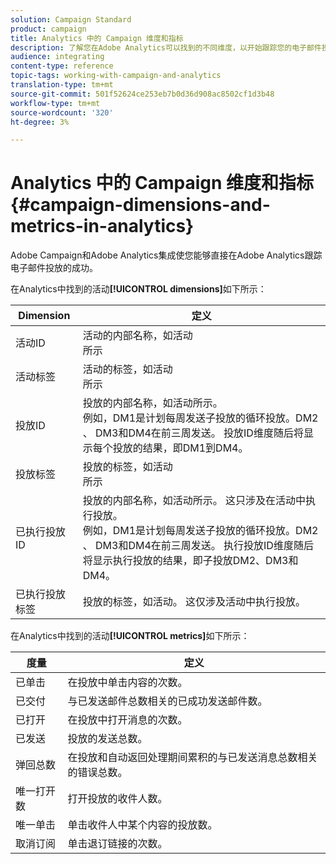 ```yaml
---
solution: Campaign Standard
product: campaign
title: Analytics 中的 Campaign 维度和指标
description: 了解您在Adobe Analytics可以找到的不同维度，以开始跟踪您的电子邮件投放，从Adobe Campaign。
audience: integrating
content-type: reference
topic-tags: working-with-campaign-and-analytics
translation-type: tm+mt
source-git-commit: 501f52624ce253eb7b0d36d908ac8502cf1d3b48
workflow-type: tm+mt
source-wordcount: '320'
ht-degree: 3%

---
```



# Analytics 中的 Campaign 维度和指标{#campaign-dimensions-and-metrics-in-analytics}

Adobe Campaign和Adobe Analytics集成使您能够直接在Adobe Analytics跟踪电子邮件投放的成功。

在Analytics中找到的活动&#x200B;**[!UICONTROL dimensions]**&#x200B;如下所示：

<table> 
 <thead> 
  <tr> 
   <th> Dimension<br /> </th> 
   <th> 定义<br /> </th> 
  </tr> 
 </thead> 
 <tbody> 
  <tr> 
   <td> 活动ID<br /> </td> 
   <td> 活动的内部名称，如活动<br />所示 </td> 
  </tr> 
  <tr> 
   <td> 活动标签<br /> </td> 
   <td> 活动的标签，如活动<br />所示 </td> 
  </tr> 
  <tr> 
   <td> 投放ID<br /> </td> 
   <td> 投放的内部名称，如活动所示。<br /> 例如，DM1是计划每周发送子投放的循环投放。DM2 、 DM3和DM4在前三周发送。 投放ID维度随后将显示每个投放的结果，即DM1到DM4。 <br /> </td> 
  </tr> 
  <tr> 
   <td> 投放标签<br /> </td> 
   <td> 投放的标签，如活动<br />所示 </td> 
  </tr> 
  <tr> 
   <td> 已执行投放ID<br /> </td> 
   <td> 投放的内部名称，如活动所示。 这只涉及在活动中执行投放。<br /> 例如，DM1是计划每周发送子投放的循环投放。DM2 、 DM3和DM4在前三周发送。 执行投放ID维度随后将显示执行投放的结果，即子投放DM2、DM3和DM4。 <br /> </td> 
  </tr> 
  <tr> 
   <td> 已执行投放标签<br /> </td> 
   <td> 投放的标签，如活动。 这仅涉及活动中执行投放。<br /> </td> 
  </tr> 
 </tbody> 
</table>

在Analytics中找到的活动&#x200B;**[!UICONTROL metrics]**&#x200B;如下所示：

<table> 
 <thead> 
  <tr> 
   <th> 度量<br /> </th> 
   <th> 定义<br /> </th> 
  </tr> 
 </thead> 
 <tbody> 
  <tr> 
   <td> 已单击<br /> </td> 
   <td> 在投放中单击内容的次数。<br /> </td> 
  </tr> 
  <tr> 
   <td> 已交付<br /> </td> 
   <td> 与已发送邮件总数相关的已成功发送邮件数。<br /> </td> 
  </tr> 
  <tr> 
   <td> 已打开<br /> </td> 
   <td> 在投放中打开消息的次数。<br /> </td> 
  </tr> 
  <tr> 
   <td> 已发送<br /> </td> 
   <td> 投放的发送总数。<br /> </td> 
  </tr> 
  <tr> 
   <td> 弹回总数<br /> </td> 
   <td> 在投放和自动返回处理期间累积的与已发送消息总数相关的错误总数。<br /> </td> 
  </tr> 
  <tr> 
   <td> 唯一打开数<br /> </td> 
   <td> 打开投放的收件人数。<br /> </td> 
  </tr> 
  <tr> 
   <td> 唯一单击<br /> </td> 
   <td> 单击收件人中某个内容的投放数。<br /> </td> 
  </tr> 
  <tr> 
   <td> 取消订阅<br /> </td> 
   <td> 单击退订链接的次数。<br /> </td> 
  </tr> 
 </tbody> 
</table>

